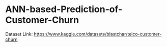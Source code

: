 # ANN-based-Prediction-of-Customer-Churn

Dataset Link: https://www.kaggle.com/datasets/blastchar/telco-customer-churn
